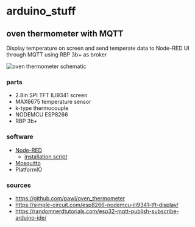 # arduino_stuff

## oven thermometer with MQTT ##

Display temperature on screen and send temperate data to Node-RED UI through MQTT using RBP 3b+ as broker

![oven thermometer schematic](https://github.com/LewkyB/arduino_stuff/blob/main/tft_lcd_esp8266/oven_thermometer_schematic.png)

### parts ###
  - 2.8in SPI TFT ILI9341 screen
  - MAX6675 temperature sensor 
  - k-type thermocouple
  - NODEMCU ESP8266
  - RBP 3b+

### software ### 
- [Node-RED](https://github.com/node-red/node-red) 
    - [installation script](https://github.com/node-red/linux-installers) 
- [Mosquitto](https://mosquitto.org/man/mosquitto-8.html)
- PlatformIO

### sources ###
  - https://github.com/pawl/oven_thermometer
  - https://simple-circuit.com/esp8266-nodemcu-ili9341-tft-display/
  - https://randomnerdtutorials.com/esp32-mqtt-publish-subscribe-arduino-ide/